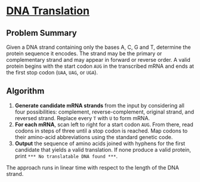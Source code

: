 # [DNA Translation](https://www.spoj.com/problems/DNA/)

## Problem Summary
Given a DNA strand containing only the bases A, C, G and T, determine the protein sequence it encodes. The strand may be the primary or complementary strand and may appear in forward or reverse order. A valid protein begins with the start codon `AUG` in the transcribed mRNA and ends at the first stop codon (`UAA`, `UAG`, or `UGA`).

## Algorithm
1. **Generate candidate mRNA strands** from the input by considering all four possibilities: complement, reverse-complement, original strand, and reversed strand. Replace every `T` with `U` to form mRNA.
2. **For each mRNA**, scan left to right for a start codon `AUG`. From there, read codons in steps of three until a stop codon is reached. Map codons to their amino-acid abbreviations using the standard genetic code.
3. **Output** the sequence of amino acids joined with hyphens for the first candidate that yields a valid translation. If none produce a valid protein, print `*** No translatable DNA found ***`.

The approach runs in linear time with respect to the length of the DNA strand.
